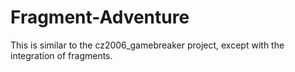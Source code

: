 # Fragment-Adventure
This is similar to the cz2006_gamebreaker project, except with the integration of fragments.
